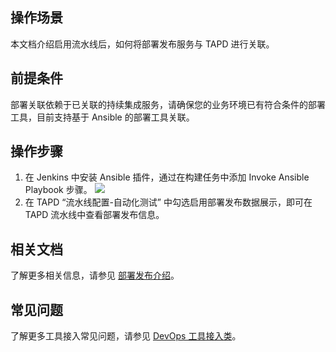 ## 操作场景
本文档介绍启用流水线后，如何将部署发布服务与 TAPD 进行关联。

## 前提条件
部署关联依赖于已关联的持续集成服务，请确保您的业务环境已有符合条件的部署工具，目前支持基于 Ansible 的部署工具关联。


## 操作步骤
1. 在 Jenkins 中安装 Ansible 插件，通过在构建任务中添加 Invoke Ansible Playbook 步骤。
![](https://main.qcloudimg.com/raw/76a76c25c3fa7eb97c4726cb13e23088.png)
2. 在 TAPD “流水线配置-自动化测试” 中勾选启用部署发布数据展示，即可在 TAPD 流水线中查看部署发布信息。

## 相关文档
了解更多相关信息，请参见 [部署发布介绍](https://www.tapd.cn/help/view#1120003271001002004)。

## 常见问题
了解更多工具接入常见问题，请参见 [DevOps 工具接入类](https://cloud.tencent.com/document/product/624/34397)。
